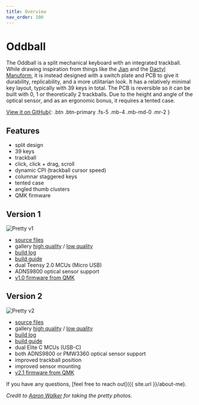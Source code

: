 ```yaml
---
title: Overview
nav_order: 100
---
```


# Oddball

The Oddball is a split mechanical keyboard with an integrated trackball. While drawing inspiration from things like the [Jian](https://github.com/KGOH/Jian-Info) and the [Dactyl Manuform](https://github.com/abstracthat/dactyl-manuform), it is instead designed with a switch plate and PCB to give it durability, replicability, and a more utilitarian look. It has a relatively minimal key layout, typically with 39 keys in total. The PCB is reversible so it can be built with 0, 1 or theoretically 2 trackballs. Due to the height and angle of the optical sensor, and as an ergonomic bonus, it requires a tented case.

[View it on GitHub](https://github.com/atulloh/oddball){: .btn .btn-primary .fs-5 .mb-4 .mb-md-0 .mr-2 } 

## Features
- split design
- 39 keys
- trackball
- click, click + drag, scroll
- dynamic CPI (trackball cursor speed)
- columnar staggered keys
- tented case
- angled thumb clusters
- QMK firmware

## Version 1

![Pretty v1]({{site.baseurl}}/assets/images/gallery-v1-small-1.jpg)

- [source files](https://github.com/atulloh/oddball/tree/master/output)
- gallery [high quality]({{site.baseurl}}/v1/gallery-high-quality) / [low quality]({{site.baseurl}}/v1/gallery-low-quality)
- [build log]({{site.baseurl}}/v1/build-log)
- [build guide]({{site.baseurl}}/v1/build-guide)
- dual Teensy 2.0 MCUs (Micro USB)
- ADNS9800 optical sensor support
- [v1.0 firmware from QMK](https://github.com/qmk/qmk_firmware/tree/master/keyboards/oddball/v1)

## Version 2

![Pretty v2]({{site.baseurl}}/assets/images/gallery-v2-small-6.jpg)

- [source files](https://github.com/atulloh/oddball/tree/master/output)
- gallery [high quality]({{site.baseurl}}/v2/gallery-high-quality) / [low quality]({{site.baseurl}}/v2/gallery-low-quality)
- [build log]({{site.baseurl}}/v2/build-log)
- [build guide]({{site.baseurl}}/v2/build-guide)
- dual Elite C MCUs (USB-C)
- both ADNS9800 or PMW3360 optical sensor support
- improved trackball position
- improved sensor mounting
- [v2.1 firmware from QMK](https://github.com/qmk/qmk_firmware/tree/master/keyboards/oddball/v2_1)

If you have any questions, [feel free to reach out]({{ site.url }}/about-me).

_Credit to [Aaron Walker](http://instagram.com/aawalkerphoto/) for taking the pretty photos._